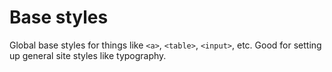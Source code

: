 # Base styles

Global base styles for things like `<a>`, `<table>`, `<input>`, etc.
Good for setting up general site styles like typography.
